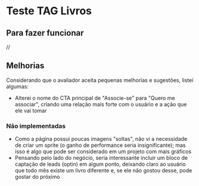# Teste TAG Livros

## Para fazer funcionar
//

## Melhorias
Considerando que o avaliador aceita pequenas melhorias e sugestões, listei algumas:

* Alterei o nome do CTA principal de "Associe-se" para "Quero me associar", criando uma relação mais forte com o usuário e a ação que ele vai tomar

### Não implementadas

* Como a página possui poucas imagens "soltas", não vi a necessidade de criar um sprite (o ganho de performance seria insignificante); mas isso é algo que pode ser considerado em um projeto com mais gráficos
* Pensando pelo lado do negócio, seria interessante incluir um bloco de captação de leads (optin) em algum ponto, deixando claro ao usuário que todo mês existe um livro diferente e, se ele não gostou desse, pode gostar do próximo
